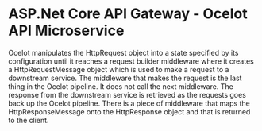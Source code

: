 # ASP.Net Core API Gateway - Ocelot API Microservice

Ocelot manipulates the HttpRequest object into a state specified by its configuration until it reaches a request builder middleware where it creates a HttpRequestMessage object which is used to make a request to a downstream service. The middleware that makes the request is the last thing in the Ocelot pipeline. It does not call the next middleware. The response from the downstream service is retrieved as the requests goes back up the Ocelot pipeline. There is a piece of middleware that maps the HttpResponseMessage onto the HttpResponse object and that is returned to the client.
